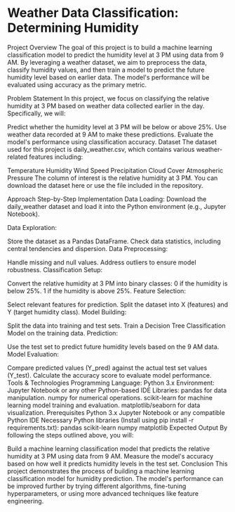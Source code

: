 # Weather Data Classification: Determining Humidity
Project Overview
The goal of this project is to build a machine learning classification model to predict the humidity level at 3 PM using data from 9 AM. By leveraging a weather dataset, we aim to preprocess the data, classify humidity values, and then train a model to predict the future humidity level based on earlier data. The model's performance will be evaluated using accuracy as the primary metric.

Problem Statement
In this project, we focus on classifying the relative humidity at 3 PM based on weather data collected earlier in the day. Specifically, we will:

Predict whether the humidity level at 3 PM will be below or above 25%.
Use weather data recorded at 9 AM to make these predictions.
Evaluate the model's performance using classification accuracy.
Dataset
The dataset used for this project is daily_weather.csv, which contains various weather-related features including:

Temperature
Humidity
Wind Speed
Precipitation
Cloud Cover
Atmospheric Pressure
The column of interest is the relative humidity at 3 PM.
You can download the dataset here or use the file included in the repository.

Approach
Step-by-Step Implementation
Data Loading: Download the daily_weather dataset and load it into the Python environment (e.g., Jupyter Notebook).

Data Exploration:

Store the dataset as a Pandas DataFrame.
Check data statistics, including central tendencies and dispersion.
Data Preprocessing:

Handle missing and null values.
Address outliers to ensure model robustness.
Classification Setup:

Convert the relative humidity at 3 PM into binary classes:
0 if the humidity is below 25%.
1 if the humidity is above 25%.
Feature Selection:

Select relevant features for prediction.
Split the dataset into X (features) and Y (target humidity class).
Model Building:

Split the data into training and test sets.
Train a Decision Tree Classification Model on the training data.
Prediction:

Use the test set to predict future humidity levels based on the 9 AM data.
Model Evaluation:

Compare predicted values (Y_pred) against the actual test set values (Y_test).
Calculate the accuracy score to evaluate model performance.
Tools & Technologies
Programming Language: Python 3.x
Environment: Jupyter Notebook or any other Python-based IDE
Libraries:
pandas for data manipulation.
numpy for numerical operations.
scikit-learn for machine learning model training and evaluation.
matplotlib/seaborn for data visualization.
Prerequisites
Python 3.x
Jupyter Notebook or any compatible Python IDE
Necessary Python libraries (Install using pip install -r requirements.txt):
pandas
scikit-learn
numpy
matplotlib
Expected Output
By following the steps outlined above, you will:

Build a machine learning classification model that predicts the relative humidity at 3 PM using data from 9 AM.
Measure the model's accuracy based on how well it predicts humidity levels in the test set.
Conclusion
This project demonstrates the process of building a machine learning classification model for humidity prediction. The model's performance can be improved further by trying different algorithms, fine-tuning hyperparameters, or using more advanced techniques like feature engineering.

